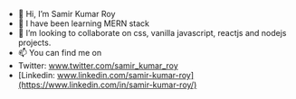 - 👋 Hi, I’m Samir Kumar Roy
- 🌱 I have been learning MERN stack
- 💞️ I’m looking to collaborate on css, vanilla javascript, reactjs and nodejs projects.
- 📫 You can find me on
- Twitter: www.twitter.com/samir_kumar_roy
- [Linkedin: www.linkedin.com/samir-kumar-roy](https://www.linkedin.com/in/samir-kumar-roy/)

<!---
samir-kumar-roy/samir-kumar-roy is a ✨ special ✨ repository because its `README.md` (this file) appears on your GitHub profile.
You can click the Preview link to take a look at your changes.
--->
